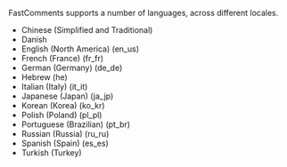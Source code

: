 FastComments supports a number of languages, across different locales.

- Chinese (Simplified and Traditional)
- Danish
- English (North America) (en_us)
- French (France) (fr_fr)
- German (Germany) (de_de)
- Hebrew (he)
- Italian (Italy) (it_it)
- Japanese (Japan) (ja_jp)
- Korean (Korea) (ko_kr)
- Polish (Poland) (pl_pl)
- Portuguese (Brazilian) (pt_br)
- Russian (Russia) (ru_ru)
- Spanish (Spain) (es_es)
- Turkish (Turkey)
